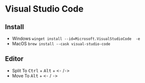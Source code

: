 # Visual Studio Code


## Install
- Windows `winget install --id=Microsoft.VisualStudioCode  -e`
- MacOS `brew install --cask visual-studio-code`
## Editor

- Split To  <kbd>Ctrl</kbd> + <kbd>Alt</kbd> + <kbd><-</kbd> /<kbd>-></kbd>  
- Move To <kbd>Alt</kbd> + <kbd><-</kbd> / <kbd>-></kbd>


